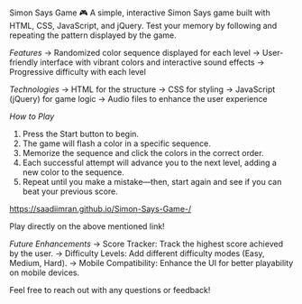 Simon Says Game 🎮
A simple, interactive Simon Says game built with HTML, CSS, JavaScript, and jQuery. Test your memory by following and repeating the pattern displayed by the game.

*Features*
-> Randomized color sequence displayed for each level
-> User-friendly interface with vibrant colors and interactive sound effects
-> Progressive difficulty with each level

*Technologies*
-> HTML for the structure
-> CSS for styling
-> JavaScript (jQuery) for game logic
-> Audio files to enhance the user experience

*How to Play*
1. Press the Start button to begin.
2. The game will flash a color in a specific sequence.
3. Memorize the sequence and click the colors in the correct order.
4. Each successful attempt will advance you to the next level, adding a new color to the sequence.
5. Repeat until you make a mistake—then, start again and see if you can beat your previous score.

https://saadiimran.github.io/Simon-Says-Game-/

Play directly on the above mentioned link!

*Future Enhancements*
-> Score Tracker: Track the highest score achieved by the user.
-> Difficulty Levels: Add different difficulty modes (Easy, Medium, Hard).
-> Mobile Compatibility: Enhance the UI for better playability on mobile devices.

Feel free to reach out with any questions or feedback!
